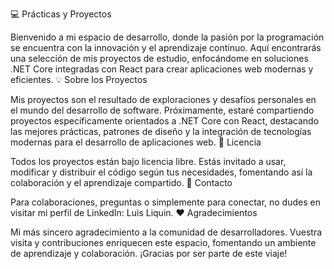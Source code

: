 :computer: Prácticas y Proyectos

Bienvenido a mi espacio de desarrollo, donde la pasión por la programación se encuentra con la innovación y el aprendizaje continuo. Aquí encontrarás una selección de mis proyectos de estudio, enfocándome en soluciones .NET Core integradas con React para crear aplicaciones web modernas y eficientes.
:bulb: Sobre los Proyectos

Mis proyectos son el resultado de exploraciones y desafíos personales en el mundo del desarrollo de software. Próximamente, estaré compartiendo proyectos específicamente orientados a .NET Core con React, destacando las mejores prácticas, patrones de diseño y la integración de tecnologías modernas para el desarrollo de aplicaciones web.
:page_facing_up: Licencia

Todos los proyectos están bajo licencia libre. Estás invitado a usar, modificar y distribuir el código según tus necesidades, fomentando así la colaboración y el aprendizaje compartido.
:link: Contacto

Para colaboraciones, preguntas o simplemente para conectar, no dudes en visitar mi perfil de LinkedIn: Luis Liquin.
:heart: Agradecimientos

Mi más sincero agradecimiento a la comunidad de desarrolladores. Vuestra visita y contribuciones enriquecen este espacio, fomentando un ambiente de aprendizaje y colaboración. ¡Gracias por ser parte de este viaje!
